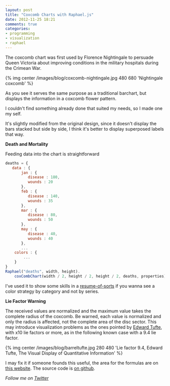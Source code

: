 ```yaml
---
layout: post
title: "Coxcomb Charts with Raphael.js"
date: 2012-11-25 18:21
comments: true
categories: 
- programming
- visualization
- raphael
---
```

The coxcomb chart was first used by Florence Nightingale to persuade Queen Victoria about improving
conditions in the military hospitals during the Crimean War.

{% img center /images/blog/coxcomb-nightingale.jpg 480 680 'Nightingale coxcomb' %} 

As you see it serves the same purpose as a traditional barchart, but displays the information in
a coxcomb flower pattern.

I couldn't find something already done that suited my needs, so I made one my self.

It's slightly modified from the original design, since it doesn't display the bars stacked but side by side, I think it's better
to display superposed labels that way.

**Death and Mortality**
<script type="text/javascript" src="https://raw.github.com/guilespi/resume-of-sorts/master/scripts/jquery-1.7.2.min.js"></script>
<script type="text/javascript" src="https://raw.github.com/guilespi/resume-of-sorts/master/scripts/raphael-min.js"></script>
<script type="text/javascript" src="https://raw.github.com/guilespi/coxcomb-chart/master/src/coxcomb.js"></script>
<div id="deaths"></div>
<script type="text/javascript">
  var deaths = {
     data : { 
         jan : {
            disease : 50,
            wounds : 20
         },
         feb : {
            disease : 60,
            wounds : 35
         },
         mar : {
            disease : 80,
            wounds : 50
         },
         apr : {
            disease : 70,
            wounds : 20
         },
         may : {
            disease : 30,
            wounds : 60
         },
         jun : {
            disease : 75,
            wounds : 22
         },
         jul : {
            disease : 66,
            wounds : 65
         },
         aug : {
            disease : 30,
            wounds : 14
         },
         sep : {
            disease : 50,
            wounds : 14
         },
         oct : {
            disease : 24,
            wounds : 32
         },
         nov : {
            disease : 30,
            wounds : 44
         },
         dec : {
            disease : 50,
            wounds : 5
         },
     },
     colors : {
        category : "#2B2B2B",
        opacity : 0.8,
        fontColor: "#fff",
        bySeries : {
            disease  : {
              color : "#E9E581",
              opacity : 0.8,
              fontColor: "#000",
            },
            wounds : {
              color: "#DE1B1B",
              opacity: 0.7,
              fontColor: "#fff"
            }
        }
      } 
    }; 
    var paperWidth = 600;
    var paperHeight = paperWidth * 0.8;
    var lastSelection;
    var properties = {
        categorySize : 0.20,
        categoryFontSize: paperWidth > 500 ? 10 : 6,
        seriesFontSize: paperWidth > 500 ? 10 : 6,
        onClick: function(polygon, text) {
            if (lastSelection) {
                lastSelection.remove();
            }
            lastSelection = polygon.glow();
        },
        stroke: "#fff"
    };
    Raphael("deaths", paperWidth, paperHeight)
            .coxCombChart(paperWidth / 2,paperHeight / 2, paperHeight / 2, deaths, properties);
</script>
Feeding data into the chart is straightforward

``` javascript
deaths = {
   data : { 
       jan : {
          disease : 180,
          wounds : 20
       },
       feb : {
          disease : 140,
          wounds : 35
       },
       mar : {
          disease : 80,
          wounds : 50
       },
       may : {
          disease : 40,
          wounds : 40
       },
       ...
    colors : {
        ...
    }
}
Raphael("deaths", width, height).
    coxCombChart(width / 2, height / 2, height / 2, deaths, properties);
```
I've used it to show some skills in a [resume-of-sorts][1] if you wanna see a color strategy by category and not by series.

**Lie Factor Warning**

The received values are normalized and the maximum value takes the complete radius of the coxcomb. Be warned,
each value is normalized and only the radius is affected, not the complete area of the disc sector. 
This may introduce visualization problems as the ones pointed by [Edward Tufte][3], with x10 lie factors or more, as in the following known case with a 9.4
lie factor.

{% img center /images/blog/barreltufte.jpg 280 480 'Lie factor 9.4, Edward Tufte, The Visual Display of Quantitative Information' %} 

I may fix it if someone founds this useful, the area for the formulas are on [this website][2]. The source code is [on github][4].

_Follow me on [Twitter][5]_

[1]: http://resume.guillermowinkler.com
[2]: http://understandinguncertainty.org/node/214
[3]: http://www.amazon.com/Visual-Display-Quantitative-Information/dp/0961392142
[4]: https://github.com/guilespi/coxcomb-chart
[5]: http://www.twitter.com/guilespi
